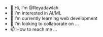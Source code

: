 - 👋 Hi, I’m @Reyadawlah
- 👀 I’m interested in AI/ML
- 🌱 I’m currently learning web development
- 💞️ I’m looking to collaborate on ...
- 📫 How to reach me ...

<!---
Reyadawlah/Reyadawlah is a ✨ special ✨ repository because its `README.md` (this file) appears on your GitHub profile.
You can click the Preview link to take a look at your changes.
--->
